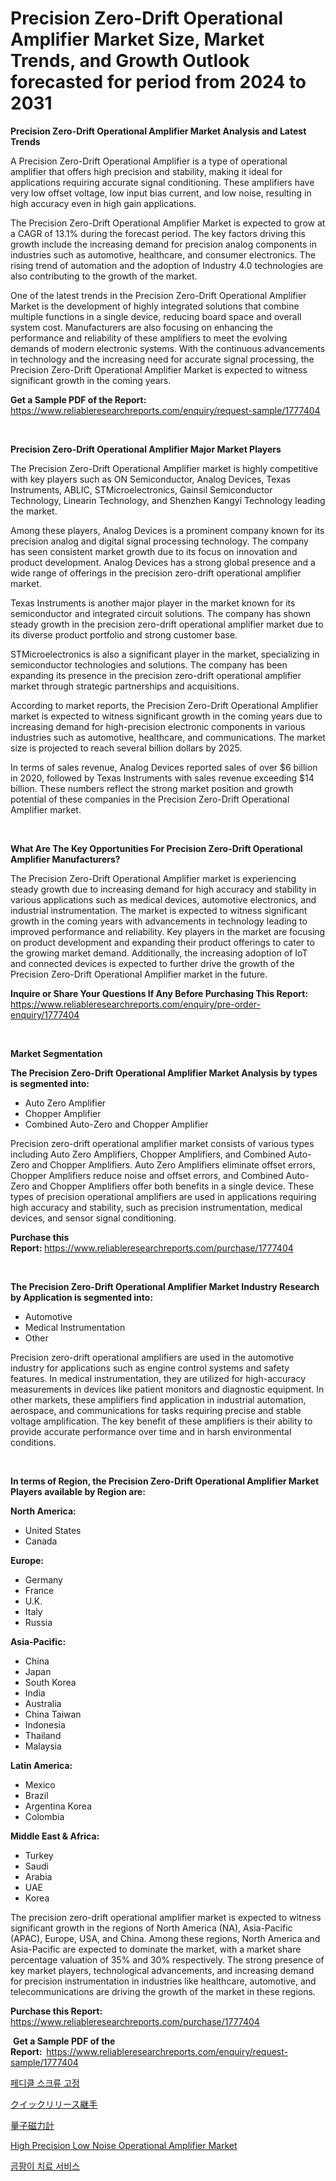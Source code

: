 <p><h1>Precision Zero-Drift Operational Amplifier Market Size, Market Trends, and Growth Outlook forecasted for period from 2024 to 2031</h1></p><p><strong>Precision Zero-Drift Operational Amplifier Market Analysis and Latest Trends</strong></p>
<p><p>A Precision Zero-Drift Operational Amplifier is a type of operational amplifier that offers high precision and stability, making it ideal for applications requiring accurate signal conditioning. These amplifiers have very low offset voltage, low input bias current, and low noise, resulting in high accuracy even in high gain applications.</p><p>The Precision Zero-Drift Operational Amplifier Market is expected to grow at a CAGR of 13.1% during the forecast period. The key factors driving this growth include the increasing demand for precision analog components in industries such as automotive, healthcare, and consumer electronics. The rising trend of automation and the adoption of Industry 4.0 technologies are also contributing to the growth of the market.</p><p>One of the latest trends in the Precision Zero-Drift Operational Amplifier Market is the development of highly integrated solutions that combine multiple functions in a single device, reducing board space and overall system cost. Manufacturers are also focusing on enhancing the performance and reliability of these amplifiers to meet the evolving demands of modern electronic systems. With the continuous advancements in technology and the increasing need for accurate signal processing, the Precision Zero-Drift Operational Amplifier Market is expected to witness significant growth in the coming years.</p></p>
<p><strong>Get a Sample PDF of the Report:&nbsp;</strong> <a href="https://www.reliableresearchreports.com/enquiry/request-sample/1777404">https://www.reliableresearchreports.com/enquiry/request-sample/1777404</a></p>
<p>&nbsp;</p>
<p><strong>Precision Zero-Drift Operational Amplifier Major Market Players</strong></p>
<p><p>The Precision Zero-Drift Operational Amplifier market is highly competitive with key players such as ON Semiconductor, Analog Devices, Texas Instruments, ABLIC, STMicroelectronics, Gainsil Semiconductor Technology, Linearin Technology, and Shenzhen Kangyi Technology leading the market. </p><p>Among these players, Analog Devices is a prominent company known for its precision analog and digital signal processing technology. The company has seen consistent market growth due to its focus on innovation and product development. Analog Devices has a strong global presence and a wide range of offerings in the precision zero-drift operational amplifier market.</p><p>Texas Instruments is another major player in the market known for its semiconductor and integrated circuit solutions. The company has shown steady growth in the precision zero-drift operational amplifier market due to its diverse product portfolio and strong customer base.</p><p>STMicroelectronics is also a significant player in the market, specializing in semiconductor technologies and solutions. The company has been expanding its presence in the precision zero-drift operational amplifier market through strategic partnerships and acquisitions.</p><p>According to market reports, the Precision Zero-Drift Operational Amplifier market is expected to witness significant growth in the coming years due to increasing demand for high-precision electronic components in various industries such as automotive, healthcare, and communications. The market size is projected to reach several billion dollars by 2025.</p><p>In terms of sales revenue, Analog Devices reported sales of over $6 billion in 2020, followed by Texas Instruments with sales revenue exceeding $14 billion. These numbers reflect the strong market position and growth potential of these companies in the Precision Zero-Drift Operational Amplifier market.</p></p>
<p>&nbsp;</p>
<p><strong>What Are The Key Opportunities For Precision Zero-Drift Operational Amplifier Manufacturers?</strong></p>
<p><p>The Precision Zero-Drift Operational Amplifier market is experiencing steady growth due to increasing demand for high accuracy and stability in various applications such as medical devices, automotive electronics, and industrial instrumentation. The market is expected to witness significant growth in the coming years with advancements in technology leading to improved performance and reliability. Key players in the market are focusing on product development and expanding their product offerings to cater to the growing market demand. Additionally, the increasing adoption of IoT and connected devices is expected to further drive the growth of the Precision Zero-Drift Operational Amplifier market in the future.</p></p>
<p><strong>Inquire or Share Your Questions If Any Before Purchasing This Report:</strong> <a href="https://www.reliableresearchreports.com/enquiry/pre-order-enquiry/1777404">https://www.reliableresearchreports.com/enquiry/pre-order-enquiry/1777404</a></p>
<p>&nbsp;</p>
<p><strong>Market Segmentation</strong></p>
<p><strong>The Precision Zero-Drift Operational Amplifier Market Analysis by types is segmented into:</strong></p>
<p><ul><li>Auto Zero Amplifier</li><li>Chopper Amplifier</li><li>Combined Auto-Zero and Chopper Amplifier</li></ul></p>
<p><p>Precision zero-drift operational amplifier market consists of various types including Auto Zero Amplifiers, Chopper Amplifiers, and Combined Auto-Zero and Chopper Amplifiers. Auto Zero Amplifiers eliminate offset errors, Chopper Amplifiers reduce noise and offset errors, and Combined Auto-Zero and Chopper Amplifiers offer both benefits in a single device. These types of precision operational amplifiers are used in applications requiring high accuracy and stability, such as precision instrumentation, medical devices, and sensor signal conditioning.</p></p>
<p><strong>Purchase this Report:&nbsp;</strong><a href="https://www.reliableresearchreports.com/purchase/1777404">https://www.reliableresearchreports.com/purchase/1777404</a></p>
<p>&nbsp;</p>
<p><strong>The Precision Zero-Drift Operational Amplifier Market Industry Research by Application is segmented into:</strong></p>
<p><ul><li>Automotive</li><li>Medical Instrumentation</li><li>Other</li></ul></p>
<p><p>Precision zero-drift operational amplifiers are used in the automotive industry for applications such as engine control systems and safety features. In medical instrumentation, they are utilized for high-accuracy measurements in devices like patient monitors and diagnostic equipment. In other markets, these amplifiers find application in industrial automation, aerospace, and communications for tasks requiring precise and stable voltage amplification. The key benefit of these amplifiers is their ability to provide accurate performance over time and in harsh environmental conditions.</p></p>
<p>&nbsp;</p>
<p><strong>In terms of Region, the Precision Zero-Drift Operational Amplifier Market Players available by Region are:</strong></p>
<p>
    <p> <strong> North America: </strong>
        <ul>
            <li>United States</li>
            <li>Canada</li>
        </ul>
        </p> 
    <p> <strong> Europe: </strong>
        <ul>
            <li>Germany</li>
            <li>France</li>
            <li>U.K.</li>
            <li>Italy</li>
            <li>Russia</li>
        </ul>
        </p> 
    <p> <strong> Asia-Pacific: </strong>
        <ul>
            <li>China</li>
            <li>Japan</li>
            <li>South Korea</li>
            <li>India</li>
            <li>Australia</li>
            <li>China Taiwan</li>
            <li>Indonesia</li>
            <li>Thailand</li>
            <li>Malaysia</li>
        </ul>
        </p> 
    <p> <strong> Latin America: </strong>
        <ul>
            <li>Mexico</li>
            <li>Brazil</li>
            <li>Argentina Korea</li>
            <li>Colombia</li>
        </ul>
        </p> 
    <p> <strong> Middle East & Africa: </strong>
        <ul>
            <li>Turkey</li>
            <li>Saudi</li>
            <li>Arabia</li>
            <li>UAE</li>
            <li>Korea</li>
        </ul>
    </p>
    </p>
<p><p>The precision zero-drift operational amplifier market is expected to witness significant growth in the regions of North America (NA), Asia-Pacific (APAC), Europe, USA, and China. Among these regions, North America and Asia-Pacific are expected to dominate the market, with a market share percentage valuation of 35% and 30% respectively. The strong presence of key market players, technological advancements, and increasing demand for precision instrumentation in industries like healthcare, automotive, and telecommunications are driving the growth of the market in these regions.</p></p>
<p><strong>Purchase this Report: </strong><a href="https://www.reliableresearchreports.com/purchase/1777404">https://www.reliableresearchreports.com/purchase/1777404</a></p>
<p>&nbsp;<strong>Get a Sample PDF of the Report:&nbsp;&nbsp;</strong><a href="https://www.reliableresearchreports.com/enquiry/request-sample/1777404">https://www.reliableresearchreports.com/enquiry/request-sample/1777404</a></p>
<p><strong></strong></p>
<p><p><a href="https://medium.com/@crumbles67678/%ED%94%BC%EB%94%94%ED%81%B4-%EC%8A%A4%ED%81%AC%EB%A5%98-%EA%B3%A0%EC%A0%95-%EC%8B%9C%EC%9E%A5-%EC%84%B1%EA%B3%B5%EC%A0%81%EC%9D%B8-%EB%B9%84%EC%A6%88%EB%8B%88%EC%8A%A4-%EC%A0%84%EB%9E%B5%EC%9D%98-%EC%97%B4%EC%87%A0-2031%EB%85%84%EA%B9%8C%EC%A7%80-%EC%98%88%EC%B8%A1-d952295fce49">페디클 스크류 고정</a></p><p><a href="https://medium.com/@matteills7854/%E3%82%AF%E3%82%A4%E3%83%83%E3%82%AF%E3%83%AA%E3%83%AA%E3%83%BC%E3%82%B9%E7%B6%99%E6%89%8B%E5%B8%82%E5%A0%B4%E3%81%AF-%E5%B8%82%E5%A0%B4%E3%82%B7%E3%82%A7%E3%82%A2-%E5%B8%82%E5%A0%B4%E3%83%88%E3%83%AC%E3%83%B3%E3%83%89-%E5%B8%82%E5%A0%B4%E6%88%90%E9%95%B7%E3%81%AB%E9%96%A2%E3%81%99%E3%82%8B%E6%83%85%E5%A0%B1%E3%82%92%E6%8F%90%E4%BE%9B%E3%81%97%E3%81%BE%E3%81%99-quick-release-a9c75eca7159">クイックリリース継手</a></p><p><a href="https://github.com/nemesis2824/Market-Research-Report-List-1/blob/main/926746313255.md">量子磁力計</a></p><p><a href="https://github.com/nicholepatriciadoylenwnrjr0/Market-Research-Report-List-1/blob/main/high-precision-low-noise-operational-amplifier-market.md">High Precision Low Noise Operational Amplifier Market</a></p><p><a href="https://medium.com/@bud567768/%EA%B3%B0%ED%8C%A1%EC%9D%B4-%EC%A0%9C%EA%B1%B0-%EC%84%9C%EB%B9%84%EC%8A%A4-%EC%8B%9C%EC%9E%A5-%EA%B7%9C%EB%AA%A8%EB%8A%94-%EA%B8%80%EB%A1%9C%EB%B2%8C-%EC%82%B0%EC%97%85%EC%97%90%EC%84%9C-%EC%B5%9C%EA%B3%A0%EC%9D%98-%EB%A7%88%EC%BC%80%ED%8C%85-%EC%B1%84%EB%84%90%EC%9D%84-%EB%B3%B4%EC%97%AC%EC%A4%8D%EB%8B%88%EB%8B%A4-71d42ab20913">곰팡이 치료 서비스</a></p></p>